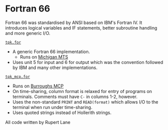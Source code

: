 # Fortran 66

Fortran 66 was standardised by ANSI based on IBM's Fortran IV. It
introduces logical variables and IF statements, better subroutine
handling and more generic I/O.

[`tpk.for`](./tpk.for)

* A generic Fortran 66 implementation.
  * Runs on [Michigan MTS](<../../listings/Michigan MTS/>)
* Uses unit 5 for input and 6 for output which was the convention
  followed by IBM and many other implementations.

[`tpk_mcp.for`](./tpk_mcp.for)

* Runs on [Burroughs MCP](<../../listings/Burroughs MCP/>)
* On time-sharing, column format is relaxed for entry of programs on terminals.
  Comments must have `C-` in columns 1-2, however.
* Uses the non-standard `PRINT` and `READ(format)` which allows I/O to
  the terminal when run under time-sharing.
* Uses quoted strings instead of Hollerith strings.

All code written by Rupert Lane

